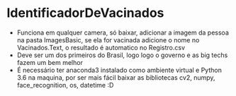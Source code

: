 # IdentificadorDeVacinados
- Funciona em qualquer camera, só baixar, adicionar a imagem da pessoa na pasta ImagesBasic, se ela for vacinada adicione o nome no Vacinados.Text, o resultado é automatico no Registro.csv
- Deve ser um dos primeiros do Brasil, logo logo o governo e as big techs fazem um bem melhor
- É necessário ter anaconda3 instalado como ambiente virtual e Python 3.6 na maquina, por ser mais fácil baixar as bibliotecas cv2, numpy, face_recognition, os, datetime
:D
